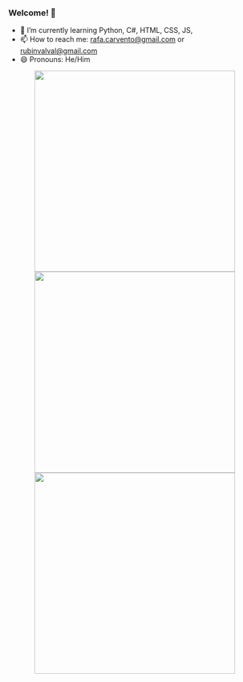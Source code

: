 ### Welcome! 👋

- 🌱 I’m currently learning Python, C#, HTML, CSS, JS, 
- 📫 How to reach me: rafa.carvento@gmail.com or rubinvalval@gmail.com
- 😄 Pronouns: He/Him

<p align="center">
  <img src="https://github-readme-stats.vercel.app/api?username=RafaRubio07&rank_icon=github&hide_border=true&show_icons=true&theme=neon" width="400">
  <img src="https://github-readme-streak-stats.herokuapp.com?user=RafaRubio07&theme=neon&hide_border=true" width="400">
  <img src="https://github-readme-stats.vercel.app/api/top-langs/?username=RafaRubio07&theme=neon&hide_border=true" width="400">
</p>

